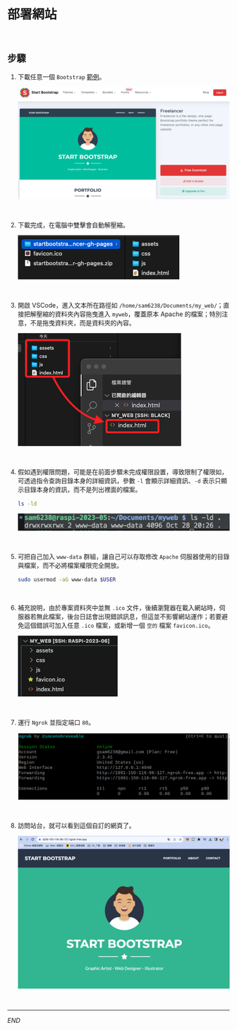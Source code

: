 # 部署網站

<br>

## 步驟

1. 下載任意一個 `Bootstrap` [範例](https://startbootstrap.com/theme/freelancer)。

   ![img](images/img_43.png)

<br>

2. 下載完成，在電腦中雙擊會自動解壓縮。

   ![img](images/img_45.png)

<br>

3. 開啟 VSCode，進入文本所在路徑如 `/home/sam6238/Documents/my_web/`；直接把解壓縮的資料夾內容拖曳進入 `myweb`，覆蓋原本 Apache 的檔案；特別注意，不是拖曳資料夾，而是資料夾的內容。

   ![](images/img_44.png)

<br>

4. 假如遇到權限問題，可能是在前面步驟未完成權限設置，導致限制了權限如，可透過指令查詢目錄本身的詳細資訊，參數 `-l` 會顯示詳細資訊、`-d` 表示只顯示目錄本身的資訊，而不是列出裡面的檔案。

   ```bash
   ls -ld
   ```

   ![img](images/img_101.png)

<br>

5. 可把自己加入 `www-data` 群組，讓自己可以存取修改 `Apache` 伺服器使用的目錄與檔案，而不必將檔案權限完全開放。

   ```bash
   sudo usermod -aG www-data $USER
   ```

<br>

6. 補充說明，由於專案資料夾中並無 `.ico` 文件，後續瀏覽器在載入網站時，伺服器若無此檔案，後台日誌會出現錯誤訊息，但這並不影響網站運作；若要避免這個錯誤可加入任意 `.ico` 檔案，或新增一個 `空的` 檔案 `favicon.ico`。

   ![img](images/img_46.png)

<br>

7. 運行 `Ngrok` 並指定端口 `80`。

   ![img](images/img_47.png)

<br>

8. 訪問站台，就可以看到這個自訂的網頁了。

   ![img](images/img_48.png)

<br>

___

_END_
